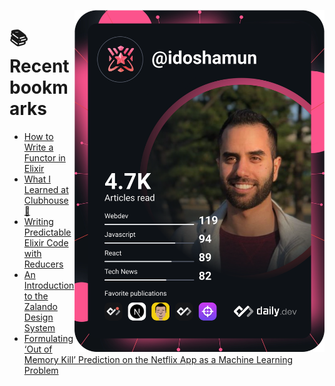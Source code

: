 <a href="https://app.daily.dev/idoshamun"><img src="https://raw.githubusercontent.com/idoshamun/idoshamun/devcard/devcard.svg" align='right' width="400" alt="Ido Shamun's Dev Card"/></a>

# 📚 Recent bookmarks
<!-- BOOKMARKS:START -->
- [How to Write a Functor in Elixir](https://app.daily.dev/posts/wsDFXqZuk?utm_source=rss&utm_medium=bookmarks&utm_campaign=28849d86070e4c099c877ab6837c61f0)
- [What I Learned at Clubhouse 📓](https://app.daily.dev/posts/x8rObuNOi?utm_source=rss&utm_medium=bookmarks&utm_campaign=28849d86070e4c099c877ab6837c61f0)
- [Writing Predictable Elixir Code with Reducers](https://app.daily.dev/posts/7R5Qc2AZi?utm_source=rss&utm_medium=bookmarks&utm_campaign=28849d86070e4c099c877ab6837c61f0)
- [An Introduction to the Zalando Design System](https://app.daily.dev/posts/Kuf1jUoWD?utm_source=rss&utm_medium=bookmarks&utm_campaign=28849d86070e4c099c877ab6837c61f0)
- [Formulating ‘Out of Memory Kill’ Prediction on the Netflix App as a Machine Learning Problem](https://app.daily.dev/posts/-pJCCexII?utm_source=rss&utm_medium=bookmarks&utm_campaign=28849d86070e4c099c877ab6837c61f0)
<!-- BOOKMARKS:END -->
